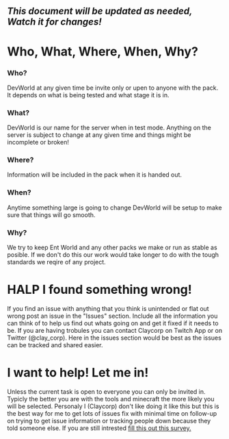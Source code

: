 ## *This document will be updated as needed, Watch it for changes!*

# Who, What, Where, When, Why?

### Who?

DevWorld at any given time be invite only or upen to anyone with the pack. It depends on what is being tested and what stage it is in.

### What?

DevWorld is our name for the server when in test mode. Anything on the server is subject to change at any given time and things might be
incomplete or broken!

### Where?

Information will be included in the pack when it is handed out.

### When?

Anytime something large is going to change DevWorld will be setup to make sure that things will go smooth.

### Why?

We try to keep Ent World and any other packs we make or run as stable as posible. If we don't do this our work would take longer to do
with the tough standards we reqire of any project.

# HALP I found something wrong!

If you find an issue with anything that you think is unintended or flat out wrong post an issue in the "Issues" section. Include all the
information you can think of to help us find out whats going on and get it fixed if it needs to be. If you are having trobules you can 
contact Claycorp on Twitch App or on Twitter (@clay_corp). Here in the issues section would be best as the issues can be tracked and 
shared easier.


# I want to help! Let me in!

Unless the current task is open to everyone you can only be invited in. Typicly the better you are with the tools and minecraft the more
likely you will be selected. Personaly I (Claycorp) don't like doing it like this but this is the best way for me to get lots of issues
fix with minimal time on follow-up on trying to get issue information or tracking people down because they told someone else. If you are
still intrested [fill this out this survey.](https://goo.gl/forms/F8CparzbmpnapyUh2)
